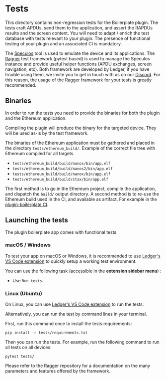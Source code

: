 # Tests

This directory contains non-regression tests for the Boilerplate plugin.
The tests craft APDUs, send them to the application, and assert the RAPDUs results and the screen content.
You will need to adapt / enrich the test database with tests relevant to your plugin.
The presence of functional testing of your plugin and an associated CI is mandatory.

The [Speculos](https://github.com/LedgerHQ/speculos) tool is used to emulate the device and its applications.
The [Ragger](https://github.com/LedgerHQ/ragger) test framework (pytest based) is used to manage the Speculos instance and provide useful helper functions (APDU exchanges, screen navigation, etc).
Both framework are developed by Ledger, if you have trouble using them, we invite you to get in touch with us on our [Discord](https://developers.ledger.com/contact/).
For this reason, the usage of the Ragger framework for your tests is greatly recommended.


## Binaries

In order to run the tests you need to provide the binaries for both the plugin and the Ethereum application.

Compiling the plugin will produce the binary for the targeted device. They will be used as-is by the test framework.

The binaries of the Ethereum application must be gathered and placed in the directory `tests/ethereum_build/`.
Example of the correct file tree with Ethereum compiled for all targets.
* `tests/ethereum_build/build/nanos/bin/app.elf`
* `tests/ethereum_build/build/nanos2/bin/app.elf`
* `tests/ethereum_build/build/nanox/bin/app.elf`
* `tests/ethereum_build/build/stax/bin/app.elf`

The first method is to go in the Ethereum project, compile the application, and dispatch the `build/` output directory.
A second method is to re-use the Ethereum build used in the CI, and available as artifact. 
For example in the [plugin-boilerplate CI](https://github.com/LedgerHQ/app-plugin-boilerplate/actions/workflows/build_and_functional_tests.yml).


## Launching the tests

The plugin boilerplate app comes with functional tests 


### macOS / Windows

To test your app on macOS or Windows, it is recommended to use [Ledger's VS Code extension](#with-vscode) to quickly setup a working test environment.

You can use the following task (accessible in the **extension sidebar menu**) :

* Use `Run tests`.

### Linux (Ubuntu)

On Linux, you can use [Ledger's VS Code extension](#with-vscode) to run the tests.

Alternatively, you can run the test by command lines in your terminal.

First, run this command once to install the tests requirements:

```shell
pip install -r tests/requirements.txt
```

Then you can run the tests. For example, run the following command to run all tests on all devices:

```shell
pytest tests/
```

Please refer to the Ragger repository for a documentation on the many parameters and features offered by the framework.
